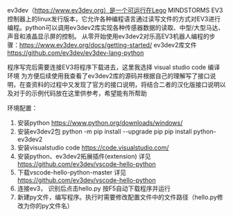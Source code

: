 ev3dev（https://www.ev3dev.org）是一个可运行在Lego MINDSTORMS EV3控制器上的linux发行版本，它允许各种编程语言通过读写文件的方式对EV3进行编程。python可以调用ev3dev2库实现各种传感器数据的读取、中型/大型马达、声音和液晶显示屏的控制。
从零开始使用ev3dev2对乐高EV3机器人编程的步骤：https://www.ev3dev.org/docs/getting-started/
ev3dev2库文件 https://github.com/ev3dev/ev3dev-lang-python

程序写完后需要连接EV3将程序下载进去，这里我选择 visual studio code 编译环境
为方便后续使用我查看了ev3dev2库的源码并根据自己的理解写了接口说明，在查资料的过程中又发现了官方的接口说明，将结合二者的汉化版接口说明以及对于的示例代码放在这里供参考，希望能有所帮助


环境配置：
1. 安装python https://www.python.org/downloads/windows/
2. 安装ev3dev2包 
    python -m  pip install --upgrade pip
    pip install python-ev3dev2
3. 安装visualstudio code https://code.visualstudio.com/
4. 安装python、ev3dev2拓展插件(extension) 详见 https://github.com/ev3dev/vscode-hello-python
5. 下载vscode-hello-python-master 详见 https://github.com/ev3dev/vscode-hello-python
6. 连接ev3， 识别后点击hello.py 按F5自动下载程序并运行
7. 新建py文件，编写程序。执行时需要修改配置文件中的文件路径（hello.py修改为你的py文件名）
